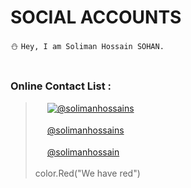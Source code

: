 # SOCIAL ACCOUNTS
:snowman: ```Hey, I am Soliman Hossain SOHAN. ```<br><br>
### Online Contact List :<br>
> <img src="" width="15"> [![@solimanhossains](https://services.claremont.edu/chaplains/wp-content/uploads/sites/9/2018/02/instagram-logo-png-transparent-background-1024x1024.png)](https://instagram.com/solimanhossains)<br><br>
<img src="https://i.imgur.com/N5bEvsB.png" width="15"> [@solimanhossains](https://facebook.com/solimanhossains/)<br><br>
<img src="https://upload.wikimedia.org/wikipedia/commons/8/82/Telegram_logo.svg" width="15"> [@solimanhossain](https://t.me/solimanhossain)<br><br>
color.Red("We have red")
